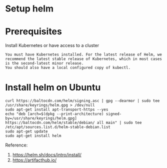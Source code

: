 # Setup helm  
# Prerequisites

Install Kubernetes or have access to a cluster

    You must have Kubernetes installed. For the latest release of Helm, we recommend the latest stable release of Kubernetes, which in most cases is the second-latest minor release.
    You should also have a local configured copy of kubectl.

# Install helm on Ubuntu
```
curl https://baltocdn.com/helm/signing.asc | gpg --dearmor | sudo tee /usr/share/keyrings/helm.gpg > /dev/null
sudo apt-get install apt-transport-https --yes
echo "deb [arch=$(dpkg --print-architecture) signed-by=/usr/share/keyrings/helm.gpg] https://baltocdn.com/helm/stable/debian/ all main" | sudo tee /etc/apt/sources.list.d/helm-stable-debian.list
sudo apt-get update
sudo apt-get install helm
```
Reference:
1. <https://helm.sh/docs/intro/install/>
2. <https://artifacthub.io/>
